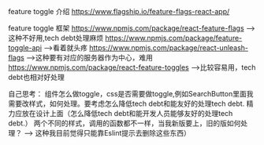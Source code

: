 feature toggle 介绍
https://www.flagship.io/feature-flags-react-app/

feature toggle 框架
https://www.npmjs.com/package/react-feature-flags -->这种不好用,tech debt处理麻烦
https://www.npmjs.com/package/feature-toggle-api -->看着就头疼
https://www.npmjs.com/package/react-unleash-flags -->这种要有对应的服务器作为中心，难用
https://www.npmjs.com/package/react-feature-toggles -->比较容易用，tech debt也相对好处理

自己思考：
组件怎么做toggle，css是否需要做toggle,例如SearchButton里面我需要改样式，如何处理。要考虑怎么降低tech debt和能友好的处理tech debt.
精力应放在设计上面（怎么降低tech debt和能开发人员能够友好的处理tech debt.）
两个不同的样式，调用的函数都不一样，当我新版要上，旧的版如何处理？ --> 这种我目前觉得只能靠Eslint提示去删除这些东西）
